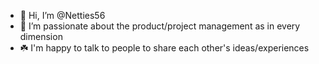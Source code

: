 - 👋 Hi, I’m @Netties56
- 💚 I’m passionate about the product/project management as in every dimension
- ☘️ I'm happy to talk to people to share each other's ideas/experiences

<!---
Netties56/Netties56 is a ✨ special ✨ repository because its `README.md` (this file) appears on your GitHub profile.
You can click the Preview link to take a look at your changes.
--->
